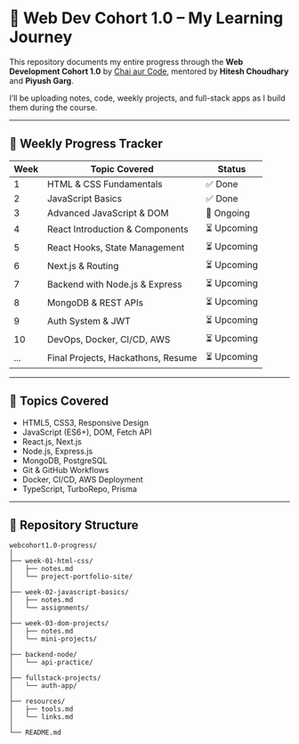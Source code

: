 # 🚀 Web Dev Cohort 1.0 – My Learning Journey

This repository documents my entire progress through the **Web Development Cohort 1.0** by [Chai aur Code](https://courses.chaicode.com/learn/Web-Dev-Cohort/Web-Dev-Cohort-Live), mentored by **Hitesh Choudhary** and **Piyush Garg**.

I’ll be uploading notes, code, weekly projects, and full-stack apps as I build them during the course.

---

## 📅 Weekly Progress Tracker

| Week | Topic Covered                      | Status     |
|------|------------------------------------|------------|
| 1    | HTML & CSS Fundamentals            | ✅ Done     |
| 2    | JavaScript Basics                  | ✅ Done     |
| 3    | Advanced JavaScript & DOM          | 🔄 Ongoing  |
| 4    | React Introduction & Components    | ⏳ Upcoming |
| 5    | React Hooks, State Management      | ⏳ Upcoming |
| 6    | Next.js & Routing                  | ⏳ Upcoming |
| 7    | Backend with Node.js & Express     | ⏳ Upcoming |
| 8    | MongoDB & REST APIs                | ⏳ Upcoming |
| 9    | Auth System & JWT                  | ⏳ Upcoming |
| 10   | DevOps, Docker, CI/CD, AWS         | ⏳ Upcoming |
| ...  | Final Projects, Hackathons, Resume | ⏳ Upcoming |

---

## 🧠 Topics Covered

- HTML5, CSS3, Responsive Design
- JavaScript (ES6+), DOM, Fetch API
- React.js, Next.js
- Node.js, Express.js
- MongoDB, PostgreSQL
- Git & GitHub Workflows
- Docker, CI/CD, AWS Deployment
- TypeScript, TurboRepo, Prisma

---

## 📁 Repository Structure

```plaintext
webcohort1.0-progress/
│
├── week-01-html-css/
│   ├── notes.md
│   └── project-portfolio-site/
│
├── week-02-javascript-basics/
│   ├── notes.md
│   └── assignments/
│
├── week-03-dom-projects/
│   ├── notes.md
│   └── mini-projects/
│
├── backend-node/
│   └── api-practice/
│
├── fullstack-projects/
│   └── auth-app/
│
├── resources/
│   ├── tools.md
│   └── links.md
│
└── README.md
